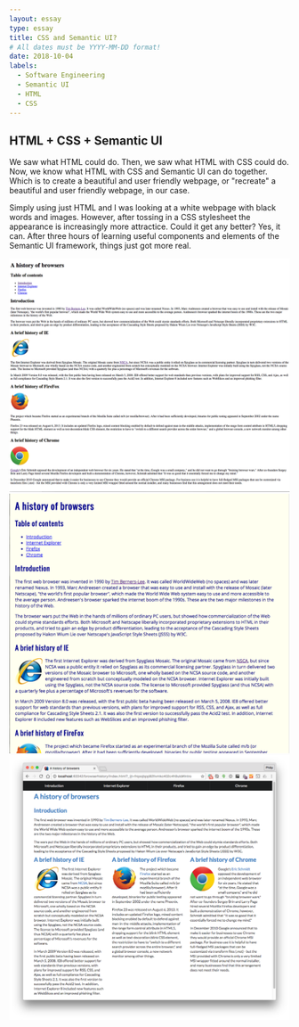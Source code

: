 ```yaml
---
layout: essay
type: essay
title: CSS and Semantic UI?
# All dates must be YYYY-MM-DD format!
date: 2018-10-04
labels:
  - Software Engineering
  - Semantic UI
  - HTML
  - CSS
---
```


## HTML + CSS + Semantic UI

We saw what HTML could do. Then, we saw what HTML with CSS could do. Now, we know what HTML with CSS and Semantic UI can do together. Which is to create a beautiful and user friendly webpage, or "recreate" a beautiful and user friendly webpage, in our case.

Simply using just HTML and I was looking at a white webpage with black words and images. However, after tossing in a CSS stylesheet the appearance is increasingly more attractice. Could it get any better? Yes, it can. After three hours of learning useful components and elements of the Semantic UI framework, things just got more real.

<div class="ui three column grid container">
<div class="column">
<img class="ui mini image" src="../images/browserhistory1.png">
<div class="column">
<img class="ui mini image" src="../images/browserhistory2.png">
<div class="column">
<img class="ui mini image" src="../images/browserhistorysemantic.png">
</div>
</div>
</div>
</div>
